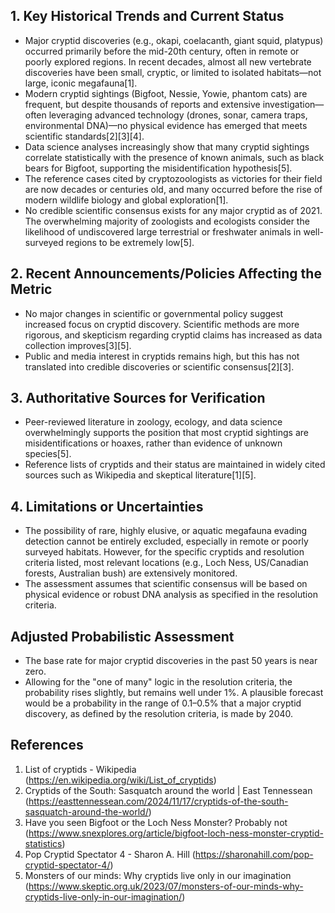 ## 1. Key Historical Trends and Current Status

- Major cryptid discoveries (e.g., okapi, coelacanth, giant squid, platypus) occurred primarily before the mid-20th century, often in remote or poorly explored regions. In recent decades, almost all new vertebrate discoveries have been small, cryptic, or limited to isolated habitats—not large, iconic megafauna[1].
- Modern cryptid sightings (Bigfoot, Nessie, Yowie, phantom cats) are frequent, but despite thousands of reports and extensive investigation—often leveraging advanced technology (drones, sonar, camera traps, environmental DNA)—no physical evidence has emerged that meets scientific standards[2][3][4].
- Data science analyses increasingly show that many cryptid sightings correlate statistically with the presence of known animals, such as black bears for Bigfoot, supporting the misidentification hypothesis[5].
- The reference cases cited by cryptozoologists as victories for their field are now decades or centuries old, and many occurred before the rise of modern wildlife biology and global exploration[1].
- No credible scientific consensus exists for any major cryptid as of 2021. The overwhelming majority of zoologists and ecologists consider the likelihood of undiscovered large terrestrial or freshwater animals in well-surveyed regions to be extremely low[5].

## 2. Recent Announcements/Policies Affecting the Metric

- No major changes in scientific or governmental policy suggest increased focus on cryptid discovery. Scientific methods are more rigorous, and skepticism regarding cryptid claims has increased as data collection improves[3][5].
- Public and media interest in cryptids remains high, but this has not translated into credible discoveries or scientific consensus[2][3].

## 3. Authoritative Sources for Verification

- Peer-reviewed literature in zoology, ecology, and data science overwhelmingly supports the position that most cryptid sightings are misidentifications or hoaxes, rather than evidence of unknown species[5].
- Reference lists of cryptids and their status are maintained in widely cited sources such as Wikipedia and skeptical literature[1][5].

## 4. Limitations or Uncertainties

- The possibility of rare, highly elusive, or aquatic megafauna evading detection cannot be entirely excluded, especially in remote or poorly surveyed habitats. However, for the specific cryptids and resolution criteria listed, most relevant locations (e.g., Loch Ness, US/Canadian forests, Australian bush) are extensively monitored.
- The assessment assumes that scientific consensus will be based on physical evidence or robust DNA analysis as specified in the resolution criteria.

## Adjusted Probabilistic Assessment

- The base rate for major cryptid discoveries in the past 50 years is near zero.
- Allowing for the "one of many" logic in the resolution criteria, the probability rises slightly, but remains well under 1%. A plausible forecast would be a probability in the range of 0.1–0.5% that a major cryptid discovery, as defined by the resolution criteria, is made by 2040.

## References

1. List of cryptids - Wikipedia (https://en.wikipedia.org/wiki/List_of_cryptids)
2. Cryptids of the South: Sasquatch around the world | East Tennessean (https://easttennessean.com/2024/11/17/cryptids-of-the-south-sasquatch-around-the-world/)
3. Have you seen Bigfoot or the Loch Ness Monster? Probably not (https://www.snexplores.org/article/bigfoot-loch-ness-monster-cryptid-statistics)
4. Pop Cryptid Spectator 4 - Sharon A. Hill (https://sharonahill.com/pop-cryptid-spectator-4/)
5. Monsters of our minds: Why cryptids live only in our imagination (https://www.skeptic.org.uk/2023/07/monsters-of-our-minds-why-cryptids-live-only-in-our-imagination/)
